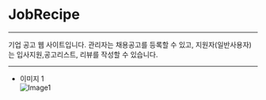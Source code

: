 # JobRecipe
* * *
기업 공고 웹 사이트입니다. 관리자는 채용공고를 등록할 수 있고, 지원자(일반사용자)는 입사지원,공고리스트, 리뷰를 작성할 수 있습니다.  
* * *
* 이미지 1   
![Image1](https://user-images.githubusercontent.com/67901924/98316018-ebaba580-201c-11eb-8390-54e772fb8968.png)
